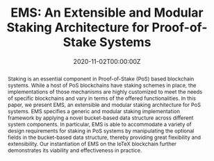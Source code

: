 ---
title: "EMS: An Extensible and Modular Staking Architecture for Proof-of-Stake Systems"
authors:
- Seoyoung Ko
- admin
- Zhi Zhong
- Qi Chai

date: "2020-11-02T00:00:00Z"
doi: "10.1109/BCCA50787.2020.9274464"

# Publication type.
# Legend: 0 = Uncategorized; 1 = Conference paper; 2 = Journal article;
# 3 = Preprint / Working Paper; 4 = Report; 5 = Book; 6 = Book section;
# 7 = Thesis; 8 = Patent
publication_types: ["1"]

# Publication name and optional abbreviated publication name.
publication: "*The Second International Conference on Blockchain Computing and Applications (BCCA 2020)*"
publication_short: ""

abstract: Staking is an essential component in Proof-of-Stake (PoS) based blockchain systems. While a host of PoS blockchains have staking schemes in place, the implementations of those mechanisms are highly customized to meet the needs of specific blockchains and vary in terms of the offered functionalities. In this paper, we present EMS, an extensible and modular staking architecture for PoS systems. EMS specifies a generic and modular staking implementation framework by applying a novel bucket-based data structure across different system components. In particular, EMS is able to accommodate a variety of design requirements for staking in PoS systems by manipulating the optional fields in the bucket-based data structure, thereby providing great flexibility and extensibility. Our instantiation of EMS on the IoTeX blockchain further demonstrates its viability and effectiveness in practice.
---